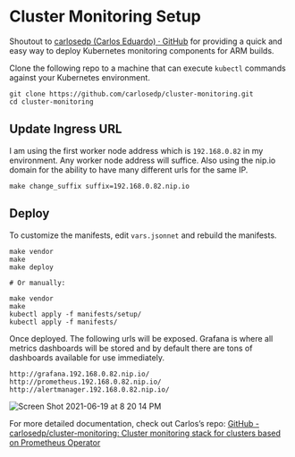 # Cluster Monitoring Setup
Shoutout to [carlosedp (Carlos Eduardo) · GitHub](https://github.com/carlosedp) for providing a quick and easy way to deploy Kubernetes monitoring components for ARM builds.

Clone the following repo to a machine that can execute `kubectl`  commands against your Kubernetes environment.
```
git clone https://github.com/carlosedp/cluster-monitoring.git
cd cluster-monitoring
```

## Update Ingress URL
I am using the first worker node address which is `192.168.0.82` in my environment. Any worker node address will suffice. Also using the nip.io domain for the ability to have many different urls for the same IP. 

```
make change_suffix suffix=192.168.0.82.nip.io
```

## Deploy
To customize the manifests, edit `vars.jsonnet` and rebuild the manifests.
```
make vendor
make
make deploy

# Or manually:

make vendor
make
kubectl apply -f manifests/setup/
kubectl apply -f manifests/
```

Once deployed.   The following urls will be exposed. Grafana is where all metrics dashboards will be stored and by default there are tons of dashboards available for use immediately.
```
http://grafana.192.168.0.82.nip.io/
http://prometheus.192.168.0.82.nip.io/
http://alertmanager.192.168.0.82.nip.io/
```

![Screen Shot 2021-06-19 at 8 20 14 PM](https://user-images.githubusercontent.com/26353407/122658850-0233e680-d140-11eb-9eb5-3ab1c7c702bf.png)


For more detailed documentation, check out Carlos’s repo: [GitHub - carlosedp/cluster-monitoring: Cluster monitoring stack for clusters based on Prometheus Operator](https://github.com/carlosedp/cluster-monitoring)
